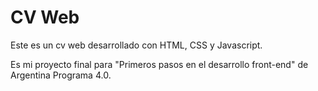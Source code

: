 # CV Web

Este es un cv web desarrollado con HTML, CSS y Javascript.

Es mi proyecto final para "Primeros pasos en el desarrollo front-end" de Argentina Programa 4.0.
